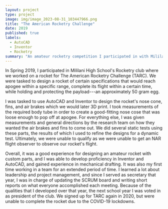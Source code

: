 ```yaml
---
layout: project
type: project
image: img/image_2023-08-31_103447966.png
title: "The American Rocketry Challenge"
date: 2019
published: true
labels:
  - AutoCAD
  - Inventor
  - Rocketry
summary: "An amateur rocketry competition I participated in with Mililani High School's Rocketry club."
---
```


In Spring 2019, I participated in Mililani High School's Rocketry club where we worked on a rocket for The American Rocketry Challenge (TARC). We were tasked to design a rocket of certain specifications that would reach apogee within a specific range, complete its flight within a certain time, while holding and protecting the payload---an approximately 50 gram egg.

I was tasked to use AutoCAD and Inventor to design the rocket's nose cone, fins, and air brakes which we would later 3D print. I took measurements of the required body tube in order to create a good-fitting nose cose that was loose enough to pop off at apogee. For everything else, I was given measurements and general directions by the research team on how they wanted the air brakes and fins to come out. We did several static tests using these parts, the results of which I used to refine the designs for a dynamic test. Ultimately, we were unable to qualify as we were unable to get an NAR flight observer to observe our rocket's flight.

Overall, it was a good experience for designing an amateur rocket with custom parts, and I was able to develop proficiency in Inventor and AutoCAD, and gained experience in mechanical drafting. It was also my first time working in a team for an extended period of time. I learned a lot about leadership and project management, and since I served as secretary that year, I was in charge of updating the SCRUM board and writing short reports on what everyone accomplished each meeting. Because of the qualities that I developed over that year, the next school year I was voted in as president of the club. We signed up for TARC again in 2020, but were unable to complete the rocket due to the COVID-19 lockdowns.
